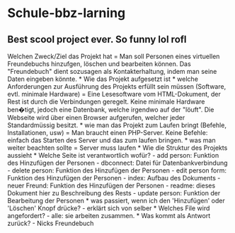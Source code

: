 # Schule-bbz-larning

## Best scool project ever. So funny lol rofl

Welchen Zweck/Ziel das Projekt hat
		= Man soll Personen eines virtuellen Freundebuchs hinzufgen, löschen und bearbeiten können.
		Das "Freundebuch" dient sozusagen als Kontakterhaltung, indem man seine Daten eingeben könnte.
	* Wie das Projekt aufgesetzt ist
		* welche Anforderungen zur Ausführung des Projekts erfüllt sein müssen (Software, evtl. minimale Hardware)
		= Eine Lesesoftware vom HTML-Dokument, der Rest ist durch die Verbindungen geregelt. Keine minimale 		  Hardware ben�tigt, jedoch eine Datenbank, welche irgendwo auf der "löuft".
		Die Webseite wird über einen Browser aufgerufen, welcher jeder Standardmüssig besitzt.
		* wie man das Projekt zum Laufen bringt (Befehle, Installationen, usw)
		= Man braucht einen PHP-Server. Keine Befehle: einfach das Starten des Server und das zum laufen bringen.
		* was man weiter beachten sollte
		= Server muss laufen
	* Wie die Struktur des Projekts aussieht
		* Welche Seite ist verantwortlich wofür?
			- add person: Funktion des Hinzufügen der Personen
			- dbconnect: Datei für Datenbankverbindung
			- delete person: Funktion des Hinzufügen der Personen
			- edit person form: Funktion des Hinzufügen der Personen
			- index: Aufbau des Dokuments
			- neuer Freund: Funktion des Hinzufügen der Personen
			- readme: dieses Dokument hier zu Beschreibung des Rests
			- update person: Funktion der Bearbeitung der Personen
		* was passiert, wenn ich den 'Hinzufügen' oder 'Löschen' Knopf drücke?
			- erklärt sich von selber
		* Welches File wird angefordert?
			- alle: sie arbeiten zusammen.
		* Was kommt als Antwort zurück?
			- Nicks Freundebuch
